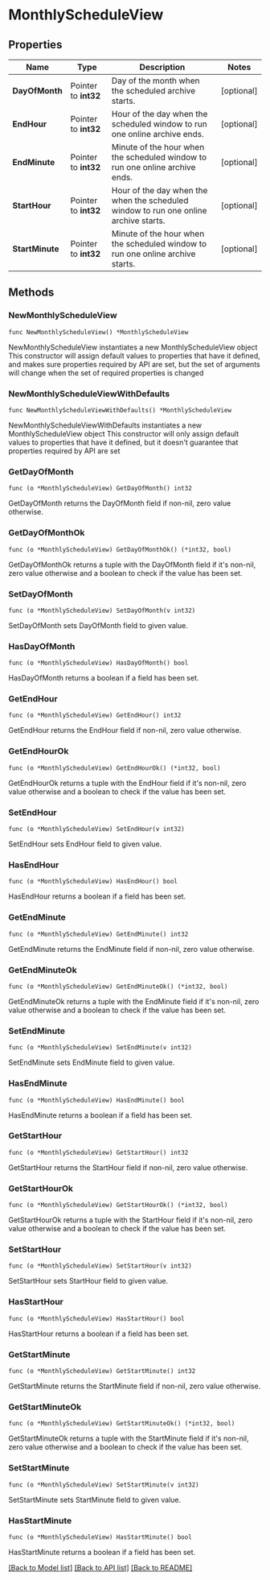 # MonthlyScheduleView

## Properties

Name | Type | Description | Notes
------------ | ------------- | ------------- | -------------
**DayOfMonth** | Pointer to **int32** | Day of the month when the scheduled archive starts. | [optional] 
**EndHour** | Pointer to **int32** | Hour of the day when the scheduled window to run one online archive ends. | [optional] 
**EndMinute** | Pointer to **int32** | Minute of the hour when the scheduled window to run one online archive ends. | [optional] 
**StartHour** | Pointer to **int32** | Hour of the day when the when the scheduled window to run one online archive starts. | [optional] 
**StartMinute** | Pointer to **int32** | Minute of the hour when the scheduled window to run one online archive starts. | [optional] 

## Methods

### NewMonthlyScheduleView

`func NewMonthlyScheduleView() *MonthlyScheduleView`

NewMonthlyScheduleView instantiates a new MonthlyScheduleView object
This constructor will assign default values to properties that have it defined,
and makes sure properties required by API are set, but the set of arguments
will change when the set of required properties is changed

### NewMonthlyScheduleViewWithDefaults

`func NewMonthlyScheduleViewWithDefaults() *MonthlyScheduleView`

NewMonthlyScheduleViewWithDefaults instantiates a new MonthlyScheduleView object
This constructor will only assign default values to properties that have it defined,
but it doesn't guarantee that properties required by API are set

### GetDayOfMonth

`func (o *MonthlyScheduleView) GetDayOfMonth() int32`

GetDayOfMonth returns the DayOfMonth field if non-nil, zero value otherwise.

### GetDayOfMonthOk

`func (o *MonthlyScheduleView) GetDayOfMonthOk() (*int32, bool)`

GetDayOfMonthOk returns a tuple with the DayOfMonth field if it's non-nil, zero value otherwise
and a boolean to check if the value has been set.

### SetDayOfMonth

`func (o *MonthlyScheduleView) SetDayOfMonth(v int32)`

SetDayOfMonth sets DayOfMonth field to given value.

### HasDayOfMonth

`func (o *MonthlyScheduleView) HasDayOfMonth() bool`

HasDayOfMonth returns a boolean if a field has been set.

### GetEndHour

`func (o *MonthlyScheduleView) GetEndHour() int32`

GetEndHour returns the EndHour field if non-nil, zero value otherwise.

### GetEndHourOk

`func (o *MonthlyScheduleView) GetEndHourOk() (*int32, bool)`

GetEndHourOk returns a tuple with the EndHour field if it's non-nil, zero value otherwise
and a boolean to check if the value has been set.

### SetEndHour

`func (o *MonthlyScheduleView) SetEndHour(v int32)`

SetEndHour sets EndHour field to given value.

### HasEndHour

`func (o *MonthlyScheduleView) HasEndHour() bool`

HasEndHour returns a boolean if a field has been set.

### GetEndMinute

`func (o *MonthlyScheduleView) GetEndMinute() int32`

GetEndMinute returns the EndMinute field if non-nil, zero value otherwise.

### GetEndMinuteOk

`func (o *MonthlyScheduleView) GetEndMinuteOk() (*int32, bool)`

GetEndMinuteOk returns a tuple with the EndMinute field if it's non-nil, zero value otherwise
and a boolean to check if the value has been set.

### SetEndMinute

`func (o *MonthlyScheduleView) SetEndMinute(v int32)`

SetEndMinute sets EndMinute field to given value.

### HasEndMinute

`func (o *MonthlyScheduleView) HasEndMinute() bool`

HasEndMinute returns a boolean if a field has been set.

### GetStartHour

`func (o *MonthlyScheduleView) GetStartHour() int32`

GetStartHour returns the StartHour field if non-nil, zero value otherwise.

### GetStartHourOk

`func (o *MonthlyScheduleView) GetStartHourOk() (*int32, bool)`

GetStartHourOk returns a tuple with the StartHour field if it's non-nil, zero value otherwise
and a boolean to check if the value has been set.

### SetStartHour

`func (o *MonthlyScheduleView) SetStartHour(v int32)`

SetStartHour sets StartHour field to given value.

### HasStartHour

`func (o *MonthlyScheduleView) HasStartHour() bool`

HasStartHour returns a boolean if a field has been set.

### GetStartMinute

`func (o *MonthlyScheduleView) GetStartMinute() int32`

GetStartMinute returns the StartMinute field if non-nil, zero value otherwise.

### GetStartMinuteOk

`func (o *MonthlyScheduleView) GetStartMinuteOk() (*int32, bool)`

GetStartMinuteOk returns a tuple with the StartMinute field if it's non-nil, zero value otherwise
and a boolean to check if the value has been set.

### SetStartMinute

`func (o *MonthlyScheduleView) SetStartMinute(v int32)`

SetStartMinute sets StartMinute field to given value.

### HasStartMinute

`func (o *MonthlyScheduleView) HasStartMinute() bool`

HasStartMinute returns a boolean if a field has been set.


[[Back to Model list]](../README.md#documentation-for-models) [[Back to API list]](../README.md#documentation-for-api-endpoints) [[Back to README]](../README.md)


